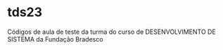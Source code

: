 # tds23
Códigos de aula de teste da turma do curso de DESENVOLVIMENTO DE SISTEMA da Fundação Bradesco
